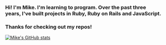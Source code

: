 ### Hi! I'm Mike. I'm learning to program. Over the past three years, I've built projects in Ruby, Ruby on Rails and JavaScript.
### Thanks for checking out my repos! 
<!--
**msespos/msespos** is a ✨ _special_ ✨ repository because its `README.md` (this file) appears on your GitHub profile.

Here are some ideas to get you started:

- 🔭 I’m currently working on ...
- 🌱 I’m currently learning ...
- 👯 I’m looking to collaborate on ...
- 🤔 I’m looking for help with ...
- 💬 Ask me about ...
- 📫 How to reach me: ...
- 😄 Pronouns: ...
- ⚡ Fun fact: ...
-->

[![Mike's GitHub stats](https://github-readme-stats.vercel.app/api?username=msespos)](https://github.com/anuraghazra/github-readme-stats)
